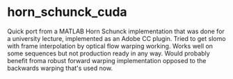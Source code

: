 # horn_schunck_cuda
Quick port from a MATLAB Horn Schunck implementation that was done for a university lecture, implemented as an Adobe CC plugin.
Tried to get slomo with frame interpolation by optical flow warping working.
Works well on some sequences but not production ready in any way.
Would probably benefit froma robust forward warping implementation opposed to the backwards warping that's used now.
